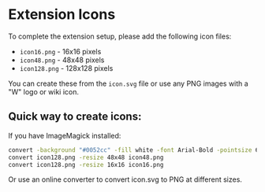 # Extension Icons

To complete the extension setup, please add the following icon files:

- `icon16.png` - 16x16 pixels
- `icon48.png` - 48x48 pixels
- `icon128.png` - 128x128 pixels

You can create these from the `icon.svg` file or use any PNG images with a "W" logo or wiki icon.

## Quick way to create icons:

If you have ImageMagick installed:

```bash
convert -background "#0052cc" -fill white -font Arial-Bold -pointsize 64 -size 128x128 -gravity center label:W icon128.png
convert icon128.png -resize 48x48 icon48.png
convert icon128.png -resize 16x16 icon16.png
```

Or use an online converter to convert icon.svg to PNG at different sizes.

